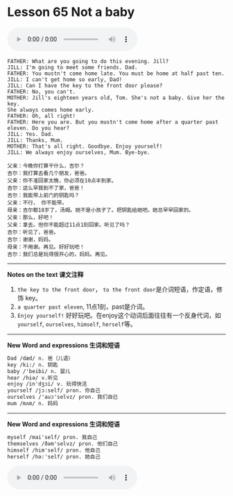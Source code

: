 # Lesson 65 Not a baby

​<audio id="audio" controls="" loop="loop">
    <source id="mp3" src="https://online1.tingclass.net/lesson/shi0529/0000/16/65.mp3"> 
</audio>

```
FATHER: What are you going to do this evening. Jill?
JILL: I'm going to meet some friends. Dad.
FATHER: You mustn't come home late. You must be home at half past ten.
JILL: I can't get home so early, Dad!
JILL: Can I have the key to the front door please?
FATHER: No, you can't.
MOTHER: Jill's eighteen years old, Tom. She's not a baby. Give her the key.
She always comes home early.
FATHER: Oh, all right!
FATHER: Here you are. But you mustn't come home after a quarter past eleven. Do you hear?
JILL: Yes. Dad.
JILL: Thanks, Mum.
MOTHER: That's all right. Goodbye. Enjoy yourself!
JILL: We always enjoy ourselves, Mum. Bye-bye.

父亲：今晚你打算干什么，吉尔？
吉尔：我打算去看几个朋友，爸爸。
父亲：你不准回家太晚，你必须在10点半到家。
吉尔：这么早我到不了家，爸爸！
吉尔：我能带上前门的钥匙吗？
父亲：不行， 你不能带。
母亲：吉尔都18岁了，汤姆。她不是小孩子了。把钥匙给她吧。她总早早回家的。
父亲：那么，好吧！
父亲：拿去。但你不能超过11点1刻回家。听见了吗？
吉尔：听见了，爸爸。
吉尔：谢谢，妈妈。
母亲：不用谢。再见。好好玩吧！
吉尔：我们总是玩得很开心的，妈妈。再见。
```

------------
**Notes on the text 课文注释**
1. `the key to the front door`， `to the front door`是介词短语，作定语，修饰 key。
2. `a quarter past eleven`, 11点1刻，past是介词。
3. `Enjoy yourself!` 好好玩吧。在enjoy这个动词后面往往有一个反身代词，如`yourself`, `ourselves`, `himself`, `herself`等。

-------------
**New Word and expressions 生词和短语**
```markdown
Dad /dæd/ n. 爸（儿语）
key /ki:/ n. 钥匙
baby /'beibi/ n. 婴儿
hear /hiə/ v.听见
enjoy /in'dʒɔi/ v. 玩得快活
yourself /jɔ:self/ pron. 你自己
ourselves /'auɔ'selvz/ pron. 我们自已
mum /mʌm/ n. 妈妈
```
-------------

**New Word and expressions 生词和短语**
```markdown
myself /mai'self/ pron. 我自己
themselves /ðәm'selvz/ pron. 他们自己
himself /him'self/ pron. 他自己
herself /hə:'self/ pron. 她自己
```

<audio id="audio" controls="" loop="loop">
    <source id="mp3" src="https://i.xiao84.com/en-nce/1mp3-en/lesson66.mp3">
</audio>